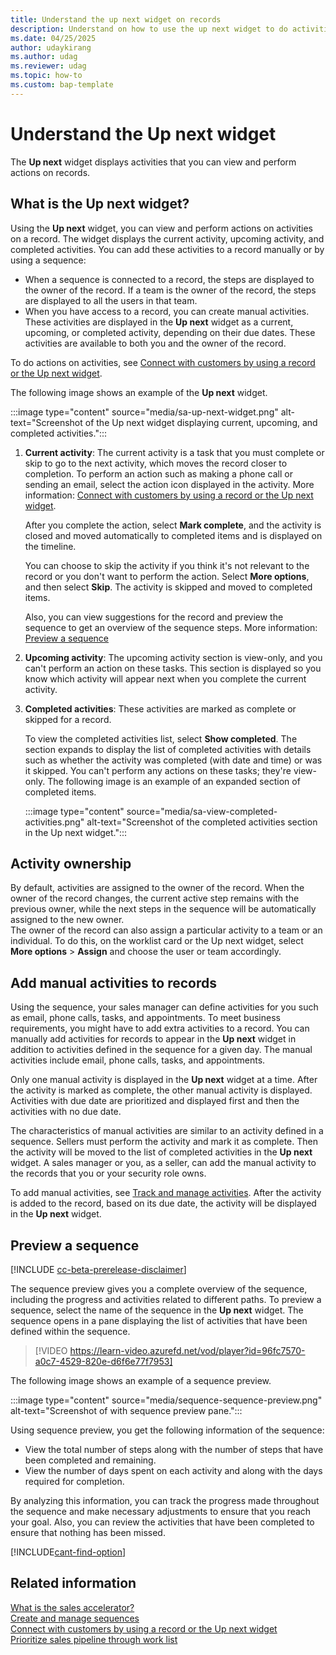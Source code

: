```yaml
---
title: Understand the up next widget on records
description: Understand on how to use the up next widget to do activities on your records through sales accelerator.
ms.date: 04/25/2025
author: udaykirang
ms.author: udag
ms.reviewer: udag
ms.topic: how-to 
ms.custom: bap-template
---
```


# Understand the Up next widget

The **Up next** widget displays activities that you can view and perform actions on records. 

## What is the Up next widget?

Using the **Up next** widget, you can view and perform actions on activities on a record. The widget displays the current activity, upcoming activity, and completed activities. You can add these activities to a record manually or by using a sequence:

- When a sequence is connected to a record, the steps are displayed to the owner of the record. If a team is the owner of the record, the steps are displayed to all the users in that team. 
- When you have access to a record, you can create manual activities. These activities are displayed in the **Up next** widget as a current, upcoming, or completed activity, depending on their due dates. These activities are available to both you and the owner of the record.  

To do actions on activities, see [Connect with customers by using a record or the Up next widget](connect-with-customers.md).

The following image shows an example of the **Up next** widget.    

:::image type="content" source="media/sa-up-next-widget.png" alt-text="Screenshot of the Up next widget displaying current, upcoming, and completed activities.":::    

1. **Current activity**: The current activity is a task that you must complete or skip to go to the next activity, which moves the record closer to completion. To perform an action such as making a phone call or sending an email, select the action icon displayed in the activity. More information: [Connect with customers by using a record or the Up next widget](connect-with-customers.md).   

   After you complete the action, select **Mark complete**, and the activity is closed and moved automatically to completed items and is displayed on the timeline.

   You can choose to skip the activity if you think it's not relevant to the record or you don't want to perform the action. Select **More options**, and then select **Skip**. The activity is skipped and moved to completed items.
   
    Also, you can view suggestions for the record and preview the sequence to get an overview of the sequence steps. More information: [Preview a sequence](#preview-a-sequence) 

2. **Upcoming activity**: The upcoming activity section is view-only, and you can't perform an action on these tasks. This section is displayed so you know which activity will appear next when you complete the current activity.

3. **Completed activities**: These activities are marked as complete or skipped for a record.

     To view the completed activities list, select **Show completed**. The section expands to display the list of completed activities with details such as whether the activity was completed (with date and time) or was it skipped. You can't perform any actions on these tasks; they're view-only. The following image is an example of an expanded section of completed items.

     :::image type="content" source="media/sa-view-completed-activities.png" alt-text="Screenshot of the completed activities section in the Up next widget.":::   

## Activity ownership  

By default, activities are assigned to the owner of the record. When the owner of the record changes, the current active step remains with the previous owner, while the next steps in the sequence will be automatically assigned to the new owner.  
The owner of the record can also assign a particular activity to a team or an individual. To do this, on the worklist card or the Up next widget, select **More options** > **Assign** and choose the user or team accordingly.

## Add manual activities to records

Using the sequence, your sales manager can define activities for you such as email, phone calls, tasks, and appointments. To meet business requirements, you might have to add extra activities to a record. You can manually add activities for records to appear in the **Up next** widget in addition to activities defined in the sequence for a given day. The manual activities include email, phone calls, tasks, and appointments.

Only one manual activity is displayed in the **Up next** widget at a time. After the activity is marked as complete, the other manual activity is displayed. Activities with due date are prioritized and displayed first and then the activities with no due date. 

The characteristics of manual activities are similar to an activity defined in a sequence. Sellers must perform the activity and mark it as complete. Then the activity will be moved to the list of completed activities in the **Up next** widget. A sales manager or you, as a seller, can add the manual activity to the records that you or your security role owns.

To add manual activities, see [Track and manage activities](manage-activities.md). After the activity is added to the record, based on its due date, the activity will be displayed in the **Up next** widget.  

## Preview a sequence

[!INCLUDE [cc-beta-prerelease-disclaimer](../includes/cc-beta-prerelease-disclaimer.md)]

The sequence preview gives you a complete overview of the sequence, including the progress and activities related to different paths. To preview a sequence, select the name of the sequence in the **Up next** widget. The sequence opens in a pane displaying the list of activities that have been defined within the sequence.

> [!VIDEO https://learn-video.azurefd.net/vod/player?id=96fc7570-a0c7-4529-820e-d6f6e77f7953]

The following image shows an example of a sequence preview.

:::image type="content" source="media/sequence-sequence-preview.png" alt-text="Screenshot of with sequence preview pane.":::

Using sequence preview, you get the following information of the sequence:  

- View the total number of steps along with the number of steps that have been completed and remaining. 
- View the number of days spent on each activity and along with the days required for completion.

By analyzing this information, you can track the progress made throughout the sequence and make necessary adjustments to ensure that you reach your goal. Also, you can review the activities that have been completed to ensure that nothing has been missed.

[!INCLUDE[cant-find-option](../includes/cant-find-option.md)]

## Related information

[What is the sales accelerator?](sales-accelerator-intro.md)  
[Create and manage sequences](create-manage-sequences.md)  
[Connect with customers by using a record or the Up next widget](connect-with-customers.md)  
[Prioritize sales pipeline through work list](prioritize-sales-pipeline-through-work-list.md)  
